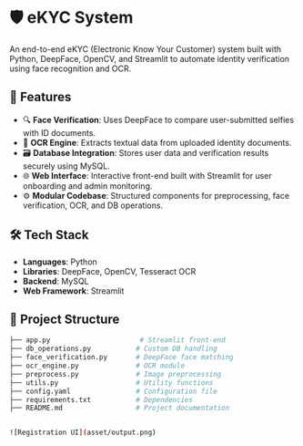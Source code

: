 # 🛡️ eKYC System

An end-to-end eKYC (Electronic Know Your Customer) system built with Python, DeepFace, OpenCV, and Streamlit to automate identity verification using face recognition and OCR.

## 🚀 Features

- 🔍 **Face Verification**: Uses DeepFace to compare user-submitted selfies with ID documents.
- 📄 **OCR Engine**: Extracts textual data from uploaded identity documents.
- 🗃️ **Database Integration**: Stores user data and verification results securely using MySQL.
- 🌐 **Web Interface**: Interactive front-end built with Streamlit for user onboarding and admin monitoring.
- ⚙️ **Modular Codebase**: Structured components for preprocessing, face verification, OCR, and DB operations.

## 🛠️ Tech Stack

- **Languages**: Python
- **Libraries**: DeepFace, OpenCV, Tesseract OCR
- **Backend**: MySQL
- **Web Framework**: Streamlit

## 📁 Project Structure

```bash
├── app.py                      # Streamlit front-end
├── db_operations.py           # Custom DB handling
├── face_verification.py       # DeepFace face matching
├── ocr_engine.py              # OCR module
├── preprocess.py              # Image preprocessing
├── utils.py                   # Utility functions
├── config.yaml                # Configuration file
├── requirements.txt           # Dependencies
├── README.md                  # Project documentation


![Registration UI](asset/output.png)

